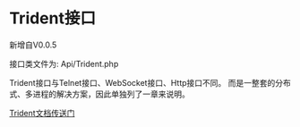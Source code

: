 # Trident接口

新增自V0.0.5

接口类文件为: Api/Trident.php

Trident接口与Telnet接口、WebSocket接口、Http接口不同。 而是一整套的分布式、多进程的解决方案，因此单独列了一章来说明。

[Trident文档传送门](../11-trident/1-summary.md)